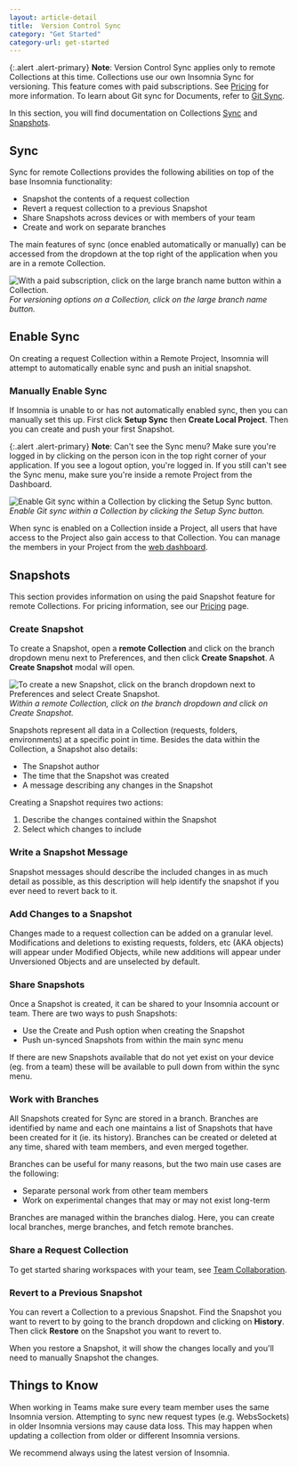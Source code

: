 ```yaml
---
layout: article-detail
title:  Version Control Sync
category: "Get Started"
category-url: get-started
---
```


{:.alert .alert-primary}
**Note**: Version Control Sync applies only to remote Collections at this time. Collections use our own Insomnia Sync for versioning. This feature comes with paid subscriptions. See [Pricing](https://insomnia.rest/pricing) for more information. To learn about Git sync for Documents, refer to [Git Sync](/insomnia/git-sync).

In this section, you will find documentation on Collections [Sync](#sync) and [Snapshots](#snapshots).

## Sync

Sync for remote Collections provides the following abilities on top of the base Insomnia functionality:

* Snapshot the contents of a request collection
* Revert a request collection to a previous Snapshot
* Share Snapshots across devices or with members of your team
* Create and work on separate branches

The main features of sync (once enabled automatically or manually) can be accessed from the dropdown at the top right of the application when you are in a remote Collection.

![With a paid subscription, click on the large branch name button within a Collection.](/assets/images/version-control.png)
_For versioning options on a Collection, click on the large branch name button._

## Enable Sync

On creating a request Collection within a Remote Project, Insomnia will attempt to automatically enable sync and push an initial snapshot.

### Manually Enable Sync

If Insomnia is unable to or has not automatically enabled sync, then you can manually set this up. First click **Setup Sync** then **Create Local Project**. Then you can create and push your first Snapshot.

{:.alert .alert-primary}
**Note**: Can't see the Sync menu? Make sure you're logged in by clicking on the person icon in the top right corner of your application. If you see a logout option, you're logged in. If you still can't see the Sync menu, make sure you're inside a remote Project from the Dashboard.

![Enable Git sync within a Collection by clicking the Setup Sync button.](/assets/images/setup-sync.png)
_Enable Git sync within a Collection by clicking the Setup Sync button._

When sync is enabled on a Collection inside a Project, all users that have access to the Project also gain access to that Collection. You can manage the members in your Project from the [web dashboard](https://app.insomnia.rest/app/signup/).

## Snapshots

This section provides information on using the paid Snapshot feature for remote Collections. For pricing information, see our [Pricing](https://insomnia.rest/pricing) page.

### Create Snapshot

To create a Snapshot, open a **remote Collection** and click on the branch dropdown menu next to Preferences, and then click **Create Snapshot**. A **Create Snapshot** modal will open.

![To create a new Snapshot, click on the branch dropdown next to Preferences and select Create Snapshot.](/assets/images/create-snapshot.png)
_Within a remote Collection, click on the branch dropdown and click on Create Snapshot._

Snapshots represent all data in a Collection (requests, folders, environments) at a specific point in time. Besides the data within the Collection, a Snapshot also details:

* The Snapshot author
* The time that the Snapshot was created
* A message describing any changes in the Snapshot

Creating a Snapshot requires two actions:

1. Describe the changes contained within the Snapshot
2. Select which changes to include

### Write a Snapshot Message

Snapshot messages should describe the included changes in as much detail as possible, as this description will help identify the snapshot if you ever need to revert back to it.

### Add Changes to a Snapshot

Changes made to a request collection can be added on a granular level. Modifications and deletions to existing requests, folders, etc (AKA objects) will appear under  Modified Objects, while new additions will appear under Unversioned Objects and are unselected by default.

### Share Snapshots

Once a Snapshot is created, it can be shared to your Insomnia account or team. There are two ways to push Snapshots:

* Use the Create and Push option when creating the Snapshot
* Push un-synced Snapshots from within the main sync menu

If there are new Snapshots available that do not yet exist on your device (eg. from a team) these will be available to pull down from within the sync menu.

### Work with Branches

All Snapshots created for Sync are stored in a branch. Branches are identified by name and each one maintains a list of Snapshots that have been created for it (ie. its history). Branches can be created or deleted at any time, shared with team members, and even merged together.

Branches can be useful for many reasons, but the two main use cases are the following:

* Separate personal work from other team members
* Work on experimental changes that may or may not exist long-term

Branches are managed within the branches dialog. Here, you can create local branches, merge branches, and fetch remote branches.

### Share a Request Collection

To get started sharing workspaces with your team, see [Team Collaboration](/insomnia/team-collaboration).

### Revert to a Previous Snapshot

You can revert a Collection to a previous Snapshot. Find the Snapshot you want to revert to by going to the branch dropdown and clicking on **History**. Then click **Restore** on the Snapshot you want to revert to.  

When you restore a Snapshot, it will show the changes locally and you'll need to manually Snapshot the changes.

## Things to Know
When working in Teams make sure every team member uses the same Insomnia version.
Attempting to sync new request types (e.g. WebsSockets) in older Insomnia versions may cause data loss. This may happen when updating a collection from older or different Insomnia versions.

We recommend always using the latest version of Insomnia.
